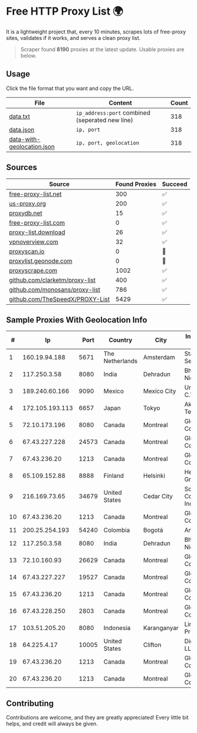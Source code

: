 
# Free HTTP Proxy List 🌍

It is a lightweight project that, every 10 minutes, scrapes lots of free-proxy sites, validates if it works, and serves a clean proxy list.


> Scraper found **8190** proxies at the latest update. Usable proxies are below.

## Usage

Click the file format that you want and copy the URL.


|File|Content|Count|
|----|-------|-----|
|[data.txt](https://raw.githubusercontent.com/themiralay/Proxy-List-World/master/data.txt)|`ip_address:port` combined (seperated new line)|318|
|[data.json](https://raw.githubusercontent.com/themiralay/Proxy-List-World/master/data.json)|`ip, port`|318|
|[data-with-geolocation.json](https://raw.githubusercontent.com/themiralay/Proxy-List-World/master/data-with-geolocation.json)|`ip, port, geolocation`|318|

## Sources

|Source|Found Proxies|Succeed|
|------|-------------|-------|
|[free-proxy-list.net](https://free-proxy-list.net)|300|✅|
|[us-proxy.org](https://www.us-proxy.org)|200|✅|
|[proxydb.net](http://proxydb.net)|15|✅|
|[free-proxy-list.com](https://free-proxy-list.com/?page=&port=&type%5B%5D=http&type%5B%5D=https&up_time=0&search=Search)|0|✅|
|[proxy-list.download](https://www.proxy-list.download/HTTP)|26|✅|
|[vpnoverview.com](https://vpnoverview.com/privacy/anonymous-browsing/free-proxy-servers)|32|✅|
|[proxyscan.io](https://www.proxyscan.io)|0|🚫|
|[proxylist.geonode.com](https://proxylist.geonode.com/api/proxy-list?limit=300&page=1&sort_by=lastChecked&sort_type=desc&protocols=http,https)|0|🚫|
|[proxyscrape.com](https://api.proxyscrape.com/v2/?request=displayproxies&protocol=http&timeout=10000&country=all&ssl=all&anonymity=all)|1002|✅|
|[github.com/clarketm/proxy-list](https://raw.githubusercontent.com/clarketm/proxy-list/master/proxy-list-raw.txt)|400|✅|
|[github.com/monosans/proxy-list](https://raw.githubusercontent.com/monosans/proxy-list/main/proxies/http.txt)|786|✅|
|[github.com/TheSpeedX/PROXY-List](https://raw.githubusercontent.com/TheSpeedX/PROXY-List/master/http.txt)|5429|✅|


## Sample Proxies With Geolocation Info

|#|Ip|Port|Country|City|Internet Service Provider|
|-|--|----|-------|----|-------------------------|
|1|160.19.94.188|5671|The Netherlands|Amsterdam|Stallion Network Services Limited|
|2|117.250.3.58|8080|India|Dehradun|Bharat Sanchar Nigam Ltd|
|3|189.240.60.166|9090|Mexico|Mexico City|Uninet S.A. de C.V.|
|4|172.105.193.113|6657|Japan|Tokyo|Akamai Technologies|
|5|72.10.173.196|8080|Canada|Montreal|GloboTech Communications|
|6|67.43.227.228|24573|Canada|Montreal|GloboTech Communications|
|7|67.43.236.20|1213|Canada|Montreal|GloboTech Communications|
|8|65.109.152.88|8888|Finland|Helsinki|Hetzner Online GmbH|
|9|216.169.73.65|34679|United States|Cedar City|South Central Communications, Inc.|
|10|67.43.236.20|1213|Canada|Montreal|GloboTech Communications|
|11|200.25.254.193|54240|Colombia|Bogotá|Andinet ON Line|
|12|117.250.3.58|8080|India|Dehradun|Bharat Sanchar Nigam Ltd|
|13|72.10.160.93|26629|Canada|Montreal|GloboTech Communications|
|14|67.43.227.227|19527|Canada|Montreal|GloboTech Communications|
|15|67.43.236.20|1213|Canada|Montreal|GloboTech Communications|
|16|67.43.228.250|2803|Canada|Montreal|GloboTech Communications|
|17|103.51.205.20|8080|Indonesia|Karanganyar|Lintas Data Prima, PT|
|18|64.225.4.17|10005|United States|Clifton|DigitalOcean, LLC|
|19|67.43.236.20|1213|Canada|Montreal|GloboTech Communications|
|20|67.43.236.20|1213|Canada|Montreal|GloboTech Communications|



## Contributing

Contributions are welcome, and they are greatly appreciated! Every
little bit helps, and credit will always be given.

